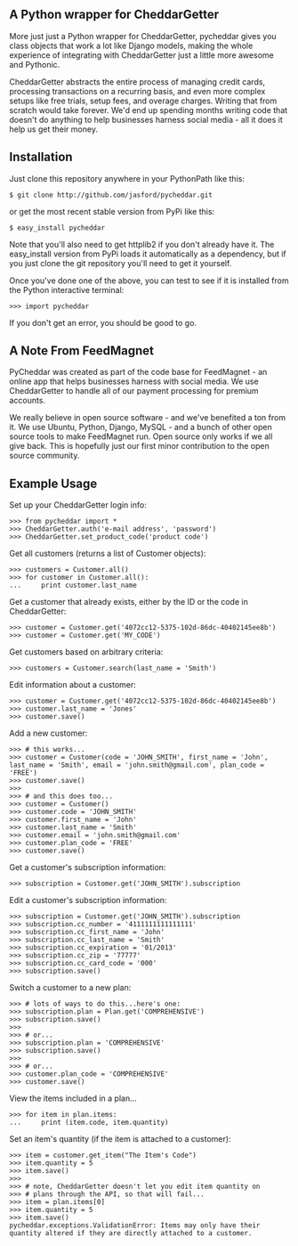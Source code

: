 A Python wrapper for CheddarGetter
----------------------------------
More just just a Python wrapper for CheddarGetter, pycheddar gives you class
objects that work a lot like Django models, making the whole experience of
integrating with CheddarGetter just a little more awesome and Pythonic.

CheddarGetter abstracts the entire process of managing credit cards,
processing transactions on a recurring basis, and even more complex setups
like free trials, setup fees, and overage charges. Writing that from scratch
would take forever. We'd end up spending months writing code that doesn't do
anything to help businesses harness social media - all it does it help us get
their money.


Installation
------------
Just clone this repository anywhere in your PythonPath like this:

    $ git clone http://github.com/jasford/pycheddar.git

or get the most recent stable version from PyPi like this:

    $ easy_install pycheddar

Note that you'll also need to get httplib2 if you don't already have it. The
easy_install version from PyPi loads it automatically as a dependency, but if
you just clone the git repository you'll need to get it yourself.

Once you've done one of the above, you can test to see if it is installed from
the Python interactive terminal:

    >>> import pycheddar

If you don't get an error, you should be good to go.


A Note From FeedMagnet
----------------------
PyCheddar was created as part of the code base for FeedMagnet - an online app
that helps businesses harness with social media. We use CheddarGetter to handle
all of our payment processing for premium accounts.

We really believe in open source software - and we've benefited a ton from it.
We use Ubuntu, Python, Django, MySQL - and a bunch of other open source
tools to make FeedMagnet run. Open source only works if we all give back. This
is hopefully just our first minor contribution to the open source community.


Example Usage
-------------

Set up your CheddarGetter login info:

    >>> from pycheddar import *
    >>> CheddarGetter.auth('e-mail address', 'password')
    >>> CheddarGetter.set_product_code('product code')

Get all customers (returns a list of Customer objects):

    >>> customers = Customer.all()
    >>> for customer in Customer.all():
    ...     print customer.last_name

Get a customer that already exists, either by the ID or the code in CheddarGetter:

    >>> customer = Customer.get('4072cc12-5375-102d-86dc-40402145ee8b')
    >>> customer = Customer.get('MY_CODE')
    
Get customers based on arbitrary criteria:

    >>> customers = Customer.search(last_name = 'Smith')
    
Edit information about a customer:

    >>> customer = Customer.get('4072cc12-5375-102d-86dc-40402145ee8b')
    >>> customer.last_name = 'Jones'
    >>> customer.save()
    
Add a new customer:

    >>> # this works...
    >>> customer = Customer(code = 'JOHN_SMITH', first_name = 'John', last_name = 'Smith', email = 'john.smith@gmail.com', plan_code = 'FREE')
    >>> customer.save()
    >>>
    >>> # and this does too...
    >>> customer = Customer()
    >>> customer.code = 'JOHN_SMITH'
    >>> customer.first_name = 'John'
    >>> customer.last_name = 'Smith'
    >>> customer.email = 'john.smith@gmail.com'
    >>> customer.plan_code = 'FREE'
    >>> customer.save()
    
Get a customer's subscription information:

    >>> subscription = Customer.get('JOHN_SMITH').subscription
    
Edit a customer's subscription information:

    >>> subscription = Customer.get('JOHN_SMITH').subscription
    >>> subscription.cc_number = '4111111111111111'
    >>> subscription.cc_first_name = 'John'
    >>> subscription.cc_last_name = 'Smith'
    >>> subscription.cc_expiration = '01/2013'
    >>> subscription.cc_zip = '77777'
    >>> subscription.cc_card_code = '000'
    >>> subscription.save()
    
Switch a customer to a new plan:

    >>> # lots of ways to do this...here's one:
    >>> subscription.plan = Plan.get('COMPREHENSIVE')
    >>> subscription.save()
    >>>
    >>> # or...
    >>> subscription.plan = 'COMPREHENSIVE'
    >>> subscription.save()
    >>>
    >>> # or...
    >>> customer.plan_code = 'COMPREHENSIVE'
    >>> customer.save()
    
View the items included in a plan...

    >>> for item in plan.items:
    ...     print (item.code, item.quantity)
    
Set an item's quantity (if the item is attached to a customer):

    >>> item = customer.get_item("The Item's Code")
    >>> item.quantity = 5
    >>> item.save()
    >>>
    >>> # note, CheddarGetter doesn't let you edit item quantity on
    >>> # plans through the API, so that will fail...
    >>> item = plan.items[0]
    >>> item.quantity = 5
    >>> item.save()
    pycheddar.exceptions.ValidationError: Items may only have their quantity altered if they are directly attached to a customer.
    
